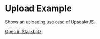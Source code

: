 # Upload Example

Shows an uploading use case of UpscalerJS.

[Open in Stackblitz](https://stackblitz.com/github/thekevinscott/upscalerjs/tree/main/examples/upload).
